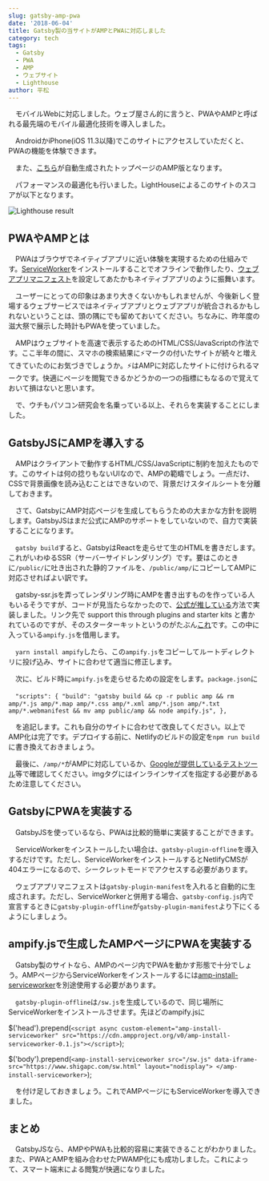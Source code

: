 ```yaml
---
slug: gatsby-amp-pwa
date: '2018-06-04'
title: Gatsby製の当サイトがAMPとPWAに対応しました
category: tech
tags:
  - Gatsby
  - PWA
  - AMP
  - ウェブサイト
  - Lighthouse
author: 平松
---
```

　モバイルWebに対応しました。ウェブ屋さん的に言うと、PWAやAMPと呼ばれる最先端のモバイル最適化技術を導入しました。

　AndroidかiPhone(iOS 11.3以降)でこのサイトにアクセスしていただくと、PWAの機能を体験できます。

　また、[こちら](www.shigapc.com/amp/)が自動生成されたトップページのAMP版となります。

　パフォーマンスの最適化も行いました。LightHouseによるこのサイトのスコアが以下となります。

![Lighthouse result](/assets/lighthouse.png)

## PWAやAMPとは

　PWAはブラウザでネイティブアプリに近い体験を実現するための仕組みです。[ServiceWorker](https://developers.google.com/web/fundamentals/primers/service-workers/?hl=ja)をインストールすることでオフラインで動作したり、[ウェブアプリマニフェスト](https://developers.google.com/web/fundamentals/web-app-manifest/?hl=ja)を設定してあたかもネイティブアプリのように振舞います。

　ユーザーにとっての印象はあまり大きくないかもしれませんが、今後新しく登場するウェブサービスではネイティブアプリとウェブアプリが統合されるかもしれないということは、頭の隅にでも留めておいてください。ちなみに、昨年度の滋大祭で展示した時計もPWAを使っていました。

　AMPはウェブサイトを高速で表示するためのHTML/CSS/JavaScriptの作法です。ここ半年の間に、スマホの検索結果に⚡マークの付いたサイトが続々と増えてきていたのにお気づきでしょうか。⚡はAMPに対応したサイトに付けられるマークです。快適にページを閲覧できるかどうかの一つの指標にもなるので覚えておいて損はないと思います。

　で、ウチもパソコン研究会を名乗っている以上、それらを実装することにしました。

## GatsbyJSにAMPを導入する

　AMPはクライアントで動作するHTML/CSS/JavaScriptに制約を加えたものです。このサイトは何の捻りもないUIなので、AMPの範疇でしょう。一点だけ、CSSで背景画像を読み込むことはできないので、背景だけスタイルシートを分離しておきます。

　さて、GatsbyにAMP対応ページを生成してもらうための大まかな方針を説明します。GatsbyJSはまだ公式にAMPのサポートをしていないので、自力で実装することになります。

　`gatsby build`すると、GatsbyはReactを走らせて生のHTMLを書きだします。これがいわゆるSSR（サーバーサイドレンダリング）です。要はこのときに`/public/`に吐き出された静的ファイルを、`/public/amp/`にコピーしてAMPに対応させればよい訳です。

　gatsby-ssr.jsを弄ってレンダリング時にAMPを書き出すものを作っている人もいるそうですが、コードが見当たらなかったので、[公式が推している](https://www.gatsbyjs.org/features/#amp-support)方法で実装しました。リンク先で support this through plugins and starter kits と書かれているのですが、そのスターターキットというのがたぶん[これ](https://github.com/chiedo/gatsby-amp-starter-blog)です。この中に入っている`ampify.js`を借用します。

　`yarn install ampify`したら、この`ampify.js`をコピーしてルートディレクトリに投げ込み、サイトに合わせて適当に修正します。

　次に、ビルド時に`ampify.js`を走らせるための設定をします。`package.json`に

　`"scripts": {
    "build": "gatsby build && cp -r public amp && rm amp/*.js amp/*.map amp/*.css amp/*.xml amp/*.json amp/*.txt amp/*.webmanifest && mv amp public/amp && node ampify.js",
  },`

　を追記します。これも自分のサイトに合わせて改良してください。以上でAMP化は完了です。デプロイする前に、Netlifyのビルドの設定を`npm run build`に書き換えておきましょう。

　最後に、`/amp/*`がAMPに対応しているか、[Googleが提供しているテストツール](https://search.google.com/test/amp)等で確認してください。imgタグにはインラインサイズを指定する必要があるため注意してください。

## GatsbyにPWAを実装する

　GatsbyJSを使っているなら、PWAは比較的簡単に実装することができます。

　ServiceWorkerをインストールしたい場合は、`gatsby-plugin-offline`を導入するだけです。ただし、ServiceWorkerをインストールするとNetlifyCMSが404エラーになるので、シークレットモードでアクセスする必要があります。

　ウェブアプリマニフェストは`gatsby-plugin-manifest`を入れると自動的に生成されます。ただし、ServiceWorkerと併用する場合、`gatsby-config.js`内で宣言するときに`gatsby-plugin-offline`が`gatsby-plugin-manifest`より下にくるようにしましょう。

## ampify.jsで生成したAMPページにPWAを実装する

　Gatsby製のサイトなら、AMPのページ内でPWAを動かす形態で十分でしょう。AMPページからServiceWorkerをインストールするには[amp-install-serviceworker](amp-install-serviceworker)を別途使用する必要があります。

　`gatsby-plugin-offline`は`/sw.js`を生成しているので、同じ場所にServiceWorkerをインストールさせます。先ほどのampify.jsに

$('head').prepend(`<script async custom-element="amp-install-serviceworker"
  src="https://cdn.ampproject.org/v0/amp-install-serviceworker-0.1.js"></script>`);

$('body').prepend(`<amp-install-serviceworker
      src="/sw.js" data-iframe-src="https://www.shigapc.com/sw.html"
      layout="nodisplay">
</amp-install-serviceworker>`);

　を付け足しておきましょう。これでAMPページにもServiceWorkerを導入できました。

## まとめ

　GatsbyJSなら、AMPやPWAも比較的容易に実装できることがわかりました。また、PWAとAMPを組み合わせたPWAMP化にも成功しました。これによって、スマート端末による閲覧が快適になりました。
